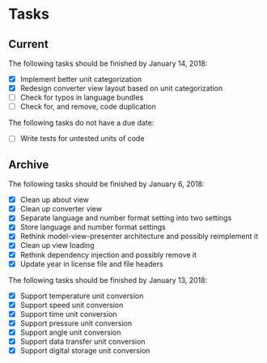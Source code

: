 # Tasks

## Current
The following tasks should be finished by January 14, 2018:
- [x] Implement better unit categorization
- [x] Redesign converter view layout based on unit categorization
- [ ] Check for typos in language bundles
- [ ] Check for, and remove, code duplication

The following tasks do not have a due date:
- [ ] Write tests for untested units of code

## Archive
The following tasks should be finished by January 6, 2018:
- [x] Clean up about view
- [x] Clean up converter view
- [x] Separate language and number format setting into two settings
- [x] Store language and number format settings
- [x] Rethink model-view-presenter architecture and possibly reimplement it
- [x] Clean up view loading
- [x] Rethink dependency injection and possibly remove it
- [x] Update year in license file and file headers

The following tasks should be finished by January 13, 2018:
- [x] Support temperature unit conversion
- [x] Support speed unit conversion
- [x] Support time unit conversion
- [x] Support pressure unit conversion
- [x] Support angle unit conversion
- [x] Support data transfer unit conversion
- [x] Support digital storage unit conversion
